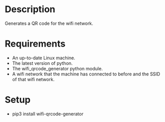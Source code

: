 # Description
Generates a QR code for the wifi network.

# Requirements
- An up-to-date Linux machine.
- The latest version of python.
- The wifi_qrcode_generator python module.
- A wifi network that the machine has connected to before and the SSID of that wifi network.

# Setup
- pip3 install wifi-qrcode-generator
